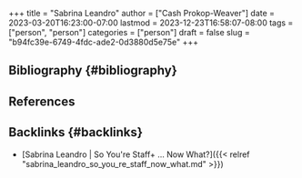+++
title = "Sabrina Leandro"
author = ["Cash Prokop-Weaver"]
date = 2023-03-20T16:23:00-07:00
lastmod = 2023-12-23T16:58:07-08:00
tags = ["person", "person"]
categories = ["person"]
draft = false
slug = "b94fc39e-6749-4fdc-ade2-0d3880d5e75e"
+++

## Bibliography {#bibliography}

## References

<style>.csl-entry{text-indent: -1.5em; margin-left: 1.5em;}</style><div class="csl-bib-body">
</div>



## Backlinks {#backlinks}

-   [Sabrina Leandro | So You're Staff+ ... Now What?]({{< relref "sabrina_leandro_so_you_re_staff_now_what.md" >}})
